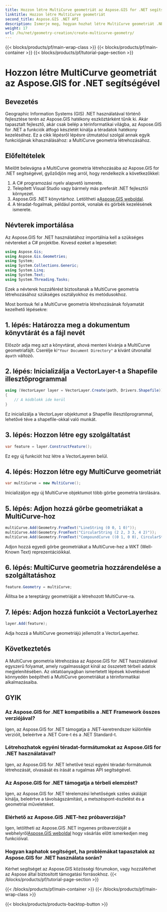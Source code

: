 ```yaml
---
title: Hozzon létre MultiCurve geometriát az Aspose.GIS for .NET segítségével
linktitle: Hozzon létre MultiCurve geometriát
second_title: Aspose.GIS .NET API
description: Ismerje meg, hogyan hozhat létre MultiCurve geometriát .NET-ben az Aspose.GIS segítségével a hatékony téradat-ábrázolás és -elemzés érdekében.
weight: 17
url: /hu/net/geometry-creation/create-multicurve-geometry/
---
```


{{< blocks/products/pf/main-wrap-class >}}
{{< blocks/products/pf/main-container >}}
{{< blocks/products/pf/tutorial-page-section >}}

# Hozzon létre MultiCurve geometriát az Aspose.GIS for .NET segítségével

## Bevezetés
Geographic Information Systems (GIS) .NET használatával történő fejlesztése terén az Aspose.GIS hatékony eszköztárként tűnik ki. Akár tapasztalt fejlesztő, akár csak belép a térinformatikai világba, az Aspose.GIS for .NET a funkciók átfogó készletét kínálja a téradatok hatékony kezeléséhez. Ez a cikk lépésről lépésre útmutatóul szolgál annak egyik funkciójának kihasználásához: a MultiCurve geometria létrehozásához.
## Előfeltételek
Mielőtt belevágna a MultiCurve geometria létrehozásába az Aspose.GIS for .NET segítségével, győződjön meg arról, hogy rendelkezik a következőkkel:
1. A C# programozási nyelv alapvető ismerete.
2. Telepített Visual Studio vagy bármely más preferált .NET fejlesztői környezet.
3.  Aspose.GIS .NET könyvtárhoz. Letöltheti a[Aspose.GIS weboldal](https://releases.aspose.com/gis/net/).
4. A téradat-fogalmak, például pontok, vonalak és görbék kezelésének ismerete.

## Névterek importálása
Az Aspose.GIS for .NET használatához importálnia kell a szükséges névtereket a C# projektbe. Kovesd ezeket a lepeseket:

```csharp
using Aspose.Gis;
using Aspose.Gis.Geometries;
using System;
using System.Collections.Generic;
using System.Linq;
using System.Text;
using System.Threading.Tasks;
```
Ezek a névterek hozzáférést biztosítanak a MultiCurve geometria létrehozásához szükséges osztályokhoz és metódusokhoz.

Most bontsuk fel a MultiCurve geometria létrehozásának folyamatát kezelhető lépésekre:
## 1. lépés: Határozza meg a dokumentum könyvtárát és a fájl nevét
 Először adja meg azt a könyvtárat, ahová menteni kívánja a MultiCurve geometriafájlt. Cserélje ki`"Your Document Directory"` a kívánt útvonallal a`path` változó.
## 2. lépés: Inicializálja a VectorLayer-t a Shapefile illesztőprogrammal
```csharp
using (VectorLayer layer = VectorLayer.Create(path, Drivers.Shapefile))
{
    // A kódblokk ide kerül
}
```
Ez inicializálja a VectorLayer objektumot a Shapefile illesztőprogrammal, lehetővé téve a shapefile-okkal való munkát.
## 3. lépés: Hozzon létre egy szolgáltatást
```csharp
var feature = layer.ConstructFeature();
```
Ez egy új funkciót hoz létre a VectorLayeren belül.
## 4. lépés: Hozzon létre egy MultiCurve geometriát
```csharp
var multiCurve = new MultiCurve();
```
Inicializáljon egy új MultiCurve objektumot több görbe geometria tárolására.
## 5. lépés: Adjon hozzá görbe geometriákat a MultiCurve-hoz
```csharp
multiCurve.Add(Geometry.FromText("LineString (0 0, 1 0)"));
multiCurve.Add(Geometry.FromText("CircularString (2 2, 3 3, 4 2)"));
multiCurve.Add(Geometry.FromText("CompoundCurve ((0 1, 0 0), CircularString (0 0, 3 3, 6 0))"));
```
Adjon hozzá egyedi görbe geometriákat a MultiCurve-hez a WKT (Well-Known Text) reprezentációikkal.
## 6. lépés: MultiCurve geometria hozzárendelése a szolgáltatáshoz
```csharp
feature.Geometry = multiCurve;
```
Állítsa be a tereptárgy geometriáját a létrehozott MultiCurve-ra.
## 7. lépés: Adjon hozzá funkciót a VectorLayerhez
```csharp
layer.Add(feature);
```
Adja hozzá a MultiCurve geometriájú jellemzőt a VectorLayerhez.

## Következtetés
A MultiCurve geometria létrehozása az Aspose.GIS for .NET használatával egyszerű folyamat, amely rugalmasságot kínál az összetett térbeli adatok megjelenítésében. Az oktatóanyagban ismertetett lépések követésével könnyedén beépítheti a MultiCurve geometriákat a térinformatikai alkalmazásaiba.
## GYIK
### Az Aspose.GIS for .NET kompatibilis a .NET Framework összes verziójával?
Igen, az Aspose.GIS for .NET támogatja a .NET-keretrendszer különféle verzióit, beleértve a .NET Core-t és a .NET Standard-t.
### Létrehozhatok egyéni téradat-formátumokat az Aspose.GIS for .NET használatával?
Igen, az Aspose.GIS for .NET lehetővé teszi egyéni téradat-formátumok létrehozását, olvasását és írását a rugalmas API segítségével.
### Az Aspose.GIS for .NET támogatja a térbeli elemzést?
Igen, az Aspose.GIS for .NET térelemzési lehetőségek széles skáláját kínálja, beleértve a távolságszámítást, a metszéspont-észlelést és a geometriai műveleteket.
### Elérhető az Aspose.GIS .NET-hez próbaverziója?
Igen, letöltheti az Aspose.GIS .NET ingyenes próbaverzióját a webhelyről[Aspose.GIS weboldal](https://releases.aspose.com/gis/net/) hogy vásárlás előtt ismerkedjen meg funkcióival.
### Hogyan kaphatok segítséget, ha problémákat tapasztalok az Aspose.GIS for .NET használata során?
Kérhet segítséget az Aspose.GIS közösségi fórumokon, vagy hozzáférhet az Aspose által biztosított támogatási forrásokhoz.
{{< /blocks/products/pf/tutorial-page-section >}}

{{< /blocks/products/pf/main-container >}}
{{< /blocks/products/pf/main-wrap-class >}}

{{< blocks/products/products-backtop-button >}}
